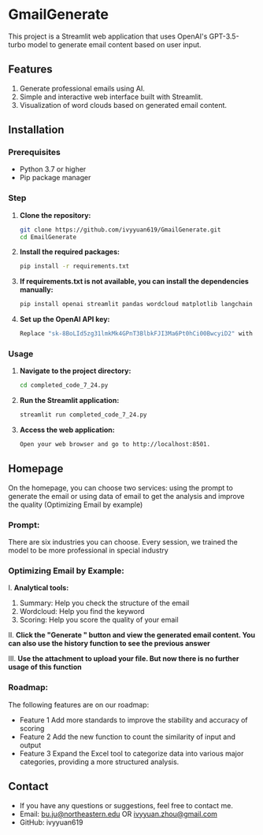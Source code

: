 # GmailGenerate

This project is a Streamlit web application that uses OpenAI's GPT-3.5-turbo model to generate email content based on user input.

## Features
1. Generate professional emails using AI.
2. Simple and interactive web interface built with Streamlit.
3. Visualization of word clouds based on generated email content.

## Installation
### Prerequisites

- Python 3.7 or higher
- Pip package manager
  
### Step
1. **Clone the repository:**

   ```sh
   git clone https://github.com/ivyyuan619/GmailGenerate.git
   cd EmailGenerate

2. **Install the required packages:**
   ```sh
   pip install -r requirements.txt

3. **If requirements.txt is not available, you can install the dependencies manually:**
   ```sh
   pip install openai streamlit pandas wordcloud matplotlib langchain langchain_community

4. **Set up the OpenAI API key:**
   ```sh
   Replace "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" with your actual OpenAI API key in the script.

### Usage
1. **Navigate to the project directory:**
   ```sh
   cd completed_code_7_24.py
2. **Run the Streamlit application:**
   ```sh
   streamlit run completed_code_7_24.py
3. **Access the web application:**
   ```sh
   Open your web browser and go to http://localhost:8501.
   

## Homepage
On the homepage, you can choose two services: using the prompt to generate the email or using data of email to get the analysis and improve the quality (Optimizing Email by example)

### Prompt: 
There are six industries you can choose. Every session, we trained the model to be more professional in special industry

### Optimizing Email by Example: 
I. **Analytical tools:** 
   1. Summary: Help you check the structure of the email
   2. Wordcloud: Help you find the keyword
   3. Scoring: Help you score the quality of your email

II. **Click the "Generate " button and view the generated email content. You can also use the history function to see the previous answer**

III. **Use the attachment to upload your file. But now there is no further usage of this function**

### Roadmap:

The following features are on our roadmap:

- Feature 1 Add more standards to improve the stability and accuracy of scoring
- Feature 2 Add the new function to count the similarity of input and output
- Feature 3 Expand the Excel tool to categorize data into various major categories, providing a more structured analysis.

## Contact
- If you have any questions or suggestions, feel free to contact me.
- Email: bu.ju@northeastern.edu OR ivyyuan.zhou@gmail.com
- GitHub: ivyyuan619



